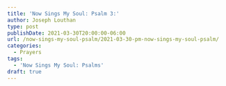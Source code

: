 ```yaml
---
title: 'Now Sings My Soul: Psalm 3:'
author: Joseph Louthan
type: post
publishDate: 2021-03-30T20:00:00-06:00
url: /now-sings-my-soul-psalm/2021-03-30-pm-now-sings-my-soul-psalm/
categories:
  - Prayers
tags:
  - 'Now Sings My Soul: Psalms'
draft: true
---
```

<div style="font-variant: small-caps;">

</div>
    
